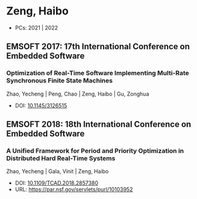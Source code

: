 # Zeng, Haibo

* PCs: 2021 | 2022

## EMSOFT 2017: 17th International Conference on Embedded Software

### Optimization of Real-Time Software Implementing Multi-Rate Synchronous Finite State Machines
Zhao, Yecheng | Peng, Chao | Zeng, Haibo | Gu, Zonghua
* DOI: [10.1145/3126515](https://doi.org/10.1145/3126515)

## EMSOFT 2018: 18th International Conference on Embedded Software

### A Unified Framework for Period and Priority Optimization in Distributed Hard Real-Time Systems
Zhao, Yecheng | Gala, Vinit | Zeng, Haibo
* DOI: [10.1109/TCAD.2018.2857380](https://doi.org/10.1109/TCAD.2018.2857380)
* URL: <https://par.nsf.gov/servlets/purl/10103952>

